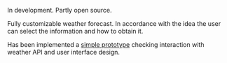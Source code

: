 In development. Partly open source.

Fully customizable weather forecast.
In accordance with the idea the user can select the information and how to obtain it.

Has been implemented a [simple prototype](http://gewefope.p.worldfly.org/) checking interaction with weather API and user interface design.
